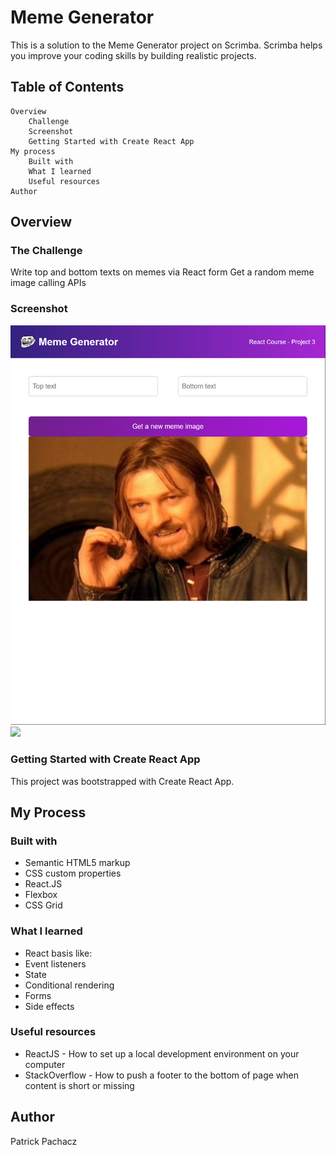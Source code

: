 
# Meme Generator

This is a solution to the Meme Generator project on Scrimba. Scrimba helps you improve your coding skills by building realistic projects.

## Table of Contents


    Overview
        Challenge
        Screenshot
        Getting Started with Create React App
    My process
        Built with
        What I learned
        Useful resources
    Author

## Overview

<h3>The Challenge</h3>

<p>Write top and bottom texts on memes via React form
Get a random meme image calling APIs</p>
    
<h3>Screenshot</h3>
<img src="screenshots/memescreenshot.png" />
<img src="screenshots/screenshot1.png" />


<h3>Getting Started with Create React App</h3>

This project was bootstrapped with Create React App.
## My Process

<h3>Built with</h3>

-   Semantic HTML5 markup
-   CSS custom properties
-   React.JS    
-   Flexbox    
-   CSS Grid    
    
    

<h3>What I learned</h3>

-   React basis like:
-   Event listeners
-   State   
-   Conditional rendering    
-   Forms    
-   Side effects    
    


<h3>Useful resources</h3>

-   ReactJS - How to set up a local development environment on your computer
-   StackOverflow - How to push a footer to the bottom of page when content is short or missing    
    

## Author

 Patrick Pachacz
